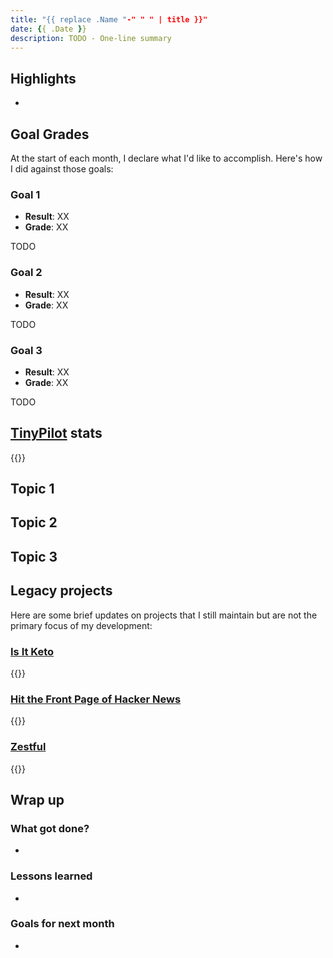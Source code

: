 ```yaml
---
title: "{{ replace .Name "-" " " | title }}"
date: {{ .Date }}
description: TODO - One-line summary
---
```


## Highlights

*

## Goal Grades

At the start of each month, I declare what I'd like to accomplish. Here's how I did against those goals:

### Goal 1

* **Result**: XX
* **Grade**: XX

TODO

### Goal 2

* **Result**: XX
* **Grade**: XX

TODO

### Goal 3

* **Result**: XX
* **Grade**: XX

TODO

## [TinyPilot](https://tinypilotkvm.com) stats

{{<revenue-graph project="tinypilot">}}

## Topic 1

## Topic 2

## Topic 3

## Legacy projects

Here are some brief updates on projects that I still maintain but are not the primary focus of my development:

### [Is It Keto](https://isitketo.org)

{{<revenue-graph project="isitketo">}}

### [Hit the Front Page of Hacker News](https://hitthefrontpage.com/)

{{<revenue-graph project="hitthefrontpage">}}

### [Zestful](https://zestfuldata.com)

{{<revenue-graph project="zestful">}}

## Wrap up

### What got done?

*

### Lessons learned

*

### Goals for next month

*

